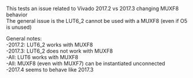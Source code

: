 This tests an issue related to Vivado 2017.2 vs 2017.3 changing MUXF8 behavior  
The general issue is the LUT6_2 cannot be used with a MUXF8 (even if O5 is unused)  
  
General notes:  
-2017.2: LUT6_2 works with MUXF8  
-2017.3: LUT6_2 does not work with MUXF8  
-All: LUT6 works with MUXF8  
-All: MUXF8 (even with MUXF7) can be instantiated unconnected  
-2017.4 seems to behave like 2017.3  
